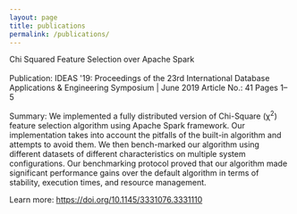 ```yaml
---
layout: page
title: publications
permalink: /publications/
---
```


<div class="publication-title">Chi Squared Feature Selection over Apache Spark</div>
<br/>
<span class="publication-subtitle">Publication: </span>IDEAS '19: Proceedings of the 23rd International Database Applications & Engineering Symposium | June 2019 Article No.: 41 Pages 1–5

<span class="publication-subtitle">Summary: </span>We implemented a fully distributed version of Chi-Square (χ<sup>2</sup>) feature selection algorithm using Apache Spark framework. Our implementation takes into account the pitfalls of the built-in algorithm and attempts to avoid them. We then bench-marked our algorithm using different datasets of different characteristics on multiple system configurations. Our benchmarking protocol proved that our algorithm made significant performance gains over the default algorithm in terms of stability, execution times, and resource management.

<span class="publication-subtitle">Learn more: </span><a href="https://doi.org/10.1145/3331076.3331110" target="_blank">https://doi.org/10.1145/3331076.3331110</a>
